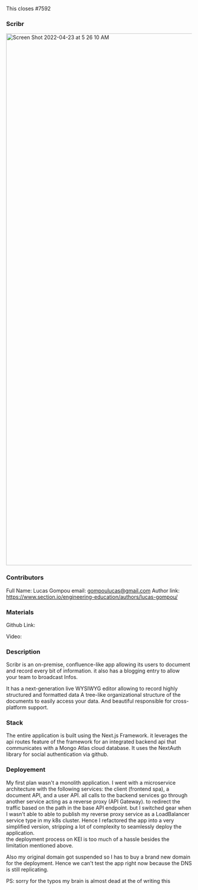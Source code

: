 This closes #7592

### Scribr

<img width="1440" alt="Screen Shot 2022-04-23 at 5 26 10 AM" src="https://user-images.githubusercontent.com/18396169/164873428-1e3b9d6e-765e-4961-8c63-78b9c4d45fa1.png">

### Contributors

Full Name: Lucas Gompou
email: gompoulucas@gmail.com
Author link: https://www.section.io/engineering-education/authors/lucas-gompou/

### Materials

Github Link:

Video:

### Description

Scribr is an on-premise, confluence-like app allowing its users to document and record every bit of information. it also has a blogging entry to allow your team to broadcast Infos.

It has a next-generation live WYSIWYG editor allowing to record highly structured and formatted data
A tree-like organizational structure of the documents to easily access your data.
And beautiful responsible for cross-platform support.

### Stack

The entire application is built using the Next.js Framework. it leverages the api routes feature of the framework for an integrated backend api that communicates with a Mongo Atlas cloud database. It uses the NextAuth library for social authentication via github.

### Deployement

My first plan wasn't a monolith application. I went with a microservice architecture with the following services:
the client (frontend spa), a document API, and a user API. all calls to the backend services go through another service acting as a reverse proxy (API Gateway). to redirect the traffic based on the path in the base API endpoint. but I switched gear when I wasn't able to able to publish my reverse proxy service as a LoadBalancer service type in my k8s cluster. Hence I refactored the app into a very simplified version, stripping a lot of complexity to seamlessly deploy the application.  
the deployment process on KEI is too much of a hassle besides the limitation mentioned above.

Also my original domain got suspended so I has to buy a brand new domain for the deployment. Hence we can't test the app right now because the DNS is still replicating.

PS: sorry for the typos my brain is almost dead at the of writing this
